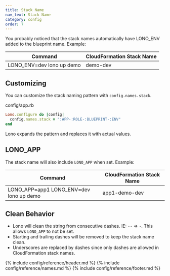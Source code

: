 ```yaml
---
title: Stack Name
nav_text: Stack Name
category: config
order: 7
---
```


You probably noticed that the stack names automatically have LONO_ENV added to the blueprint name. Example:

Command | CloudFormation Stack Name
---|---
LONO_ENV=dev lono up demo | demo-dev

## Customizing

You can customize the stack naming pattern with `config.names.stack`.

config/app.rb

```Ruby
Lono.configure do |config|
  config.names.stack = ":APP-:ROLE-:BLUEPRINT-:ENV"
end
```

Lono expands the pattern and replaces it with actual values.

## LONO_APP

The stack name will also include `LONO_APP` when set. Example:

Command | CloudFormation Stack Name
---|---
LONO_APP=app1 LONO_ENV=dev lono up demo | app1-demo-dev

## Clean Behavior

* Lono will clean the string from consecutive dashes. IE: `--` => `-`.  This allows `LONO_APP` to not be set.
* Starting and trailing dashes will be removed to keep the stack name clean.
* Underscores are replaced by dashes since only dashes are allowed in CloudFormation stack names.

{% include config/reference/header.md %}
{% include config/reference/names.md %}
{% include config/reference/footer.md %}
